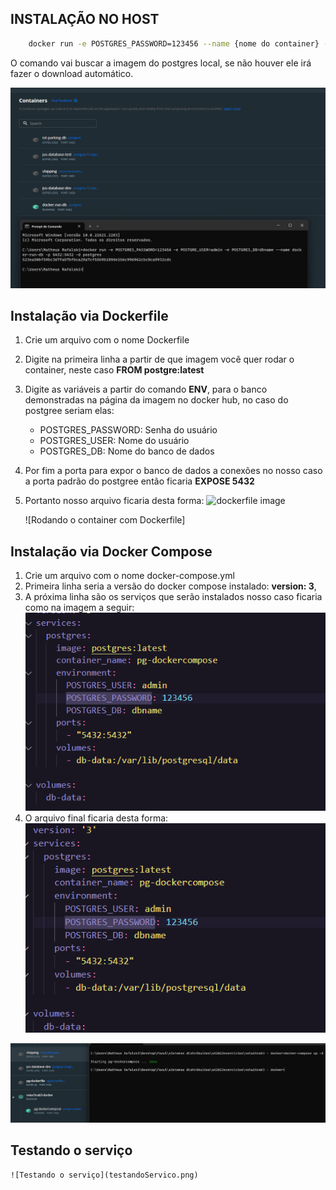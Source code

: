 ## INSTALAÇÃO NO HOST
```bash 
    docker run -e POSTGRES_PASSWORD=123456 --name {nome do container} -p 5432:5432 -d postgres
```
O comando vai buscar a imagem do postgres local, se não houver ele irá fazer o download automático.

![Rodando o container pelo comando](docker-run.png)

## Instalação via Dockerfile
1. Crie um arquivo com o nome Dockerfile
2. Digite na primeira linha a partir de que imagem você quer rodar o container, neste caso **FROM postgre:latest**
3. Digite as variáveis a partir do comando **ENV**, para o banco demonstradas na página da imagem no docker hub, no caso do postgree seriam elas:
    * POSTGRES_PASSWORD: Senha do usuário
    * POSTGRES_USER: Nome do usuário
    * POSTGRES_DB: Nome do banco de dados
4. Por fim a porta para expor o banco de dados a conexões no nosso caso a porta padrão do postgree então ficaria **EXPOSE 5432**
5. Portanto nosso arquivo ficaria desta forma: ![dockerfile image](image.png)

    ![Rodando o container com Dockerfile]

## Instalação via Docker Compose
1. Crie um arquivo com o nome docker-compose.yml
2. Primeira linha seria a versão do docker compose instalado: **version: 3**,
3. A próxima linha são os serviços que serão instalados nosso caso ficaria como na imagem a seguir:
![Serviços](services.png)
4. O arquivo final ficaria desta forma:
![Arquivo docker-compose.yml final](docker-compose.png)

![Rodando o container com docker-compose](docker-compose-run.png)


## Testando o serviço

    ![Testando o serviço](testandoServico.png)